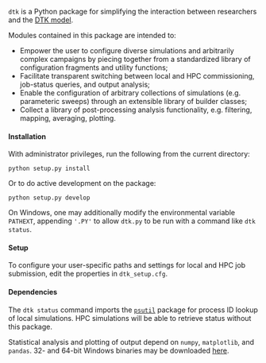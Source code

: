 `dtk` is a Python package for simplifying the interaction between researchers and the [DTK model](http://idmod.org/idmdoc/).

Modules contained in this package are intended to:
- Empower the user to configure diverse simulations and arbitrarily complex campaigns by piecing together from a standardized library of configuration fragments and utility functions; 
- Facilitate transparent switching between local and HPC commissioning, job-status queries, and output analysis;
- Enable the configuration of arbitrary collections of simulations (e.g. parameteric sweeps) through an extensible library of builder classes; 
- Collect a library of post-processing analysis functionality, e.g. filtering, mapping, averaging, plotting.

#### Installation

With administrator privileges, run the following from the current directory:

`python setup.py install`

Or to do active development on the package:

`python setup.py develop`

On Windows, one may additionally modify the environmental variable `PATHEXT`, appending `'.PY'` to allow `dtk.py` to be run with a command like `dtk status`.

#### Setup

To configure your user-specific paths and settings for local and HPC job submission, edit the properties in `dtk_setup.cfg`.

#### Dependencies

The `dtk status` command imports the [`psutil`](https://pypi.python.org/pypi/psutil) package for process ID lookup of local simulations. HPC simulations will be able to retrieve status without this package.

Statistical analysis and plotting of output depend on `numpy`, `matplotlib`, and `pandas`.
32- and 64-bit Windows binaries may be downloaded [here](http://www.lfd.uci.edu/~gohlke/pythonlibs).
